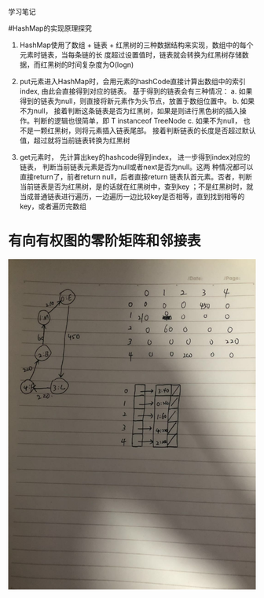 学习笔记

#HashMap的实现原理探究
    
   1. HashMap使用了数组 + 链表 + 红黑树的三种数据结构来实现，数组中的每个元素时链表，当每条链的长
      度超过设置值时，链表就会转换为红黑树存储数据，而红黑树的时间复杂度为O(logn)
   2. put元素进入HashMap时，会用元素的hashCode直接计算出数组中的索引index, 由此会直接得到对应的链表。
      基于得到的链表会有三种情况：
        a. 如果得到的链表为null，则直接将新元素作为头节点，放置于数组位置中。
        b. 如果不为null， 接着判断这条链表是否为红黑树，如果是则进行黑色树的插入操作。判断的逻辑也很简单，即 T instanceof TreeNode
        c. 如果不为null， 也不是一颗红黑树，则将元素插入链表尾部。 接着判断链表的长度是否超过默认值，超过就将当前链表转换为红黑树
        
   3. get元素时， 先计算出key的hashcode得到index， 进一步得到index对应的链表， 判断当前链表元素是否为null或者next是否为null。这两
      种情况都可以直接return了，前者return null，后者直接return 链表队首元素。否者，判断当前链表是否为红黑树，是的话就在红黑树中，查到key
      ；不是红黑树时，就当成普通链表进行遍历，一边遍历一边比较key是否相等，直到找到相等的key，或者遍历完数组
      
      
      
      
# 有向有权图的零阶矩阵和邻接表

![avatar](youxiangyouquan.jpg)

